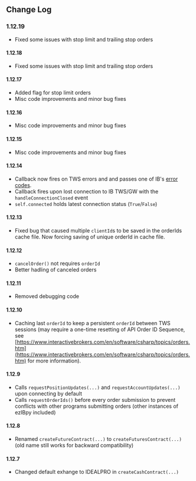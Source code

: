 ## Change Log

### 1.12.19

- Fixed some issues with stop limit and trailing stop orders

#### 1.12.18

- Fixed some issues with stop limit and trailing stop orders

#### 1.12.17

- Added flag for stop limit orders
- Misc code improvements and minor bug fixes

#### 1.12.16

- Misc code improvements and minor bug fixes

#### 1.12.15

- Misc code improvements and minor bug fixes

#### 1.12.14

- Callback now fires on TWS errors and and passes one of IB's [error codes](https://www.interactivebrokers.com/en/software/api/apiguide/tables/api_message_codes.htm).
- Callback fires upon lost connection to IB TWS/GW with the ``handleConnectionClosed`` event
- ``self.connected`` holds latest connection status (``True``/``False``)

#### 1.12.13

- Fixed bug that caused multiple ``clientId``s to be saved in the orderIds cache file. Now forcing saving of unique orderId in cache file.

#### 1.12.12

- ``cancelOrder()`` not requires ``orderId``
- Better hadling of canceled orders

#### 1.12.11

- Removed debugging code


#### 1.12.10

- Caching last ``orderId`` to keep a persistent ``orderId`` between TWS sessions (may require a one-time resetting of API Order ID Sequence, see
[https://www.interactivebrokers.com/en/software/csharp/topics/orders.htm](https://www.interactivebrokers.com/en/software/csharp/topics/orders.htm) for more information).


#### 1.12.9

- Calls ``requestPositionUpdates(...)`` and ``requestAccountUpdates(...)`` upon connecting by default
- Calls ``requestOrderIds()`` before every order submission to prevent conflicts with other programs submitting orders (other instances of ezIBpy included)

#### 1.12.8

- Renamed ``createFutureContract(...)`` to ``createFuturesContract(...)`` (old name still works for backward compatibility)

#### 1.12.7

- Changed default exhange to IDEALPRO in ``createCashContract(...)``
